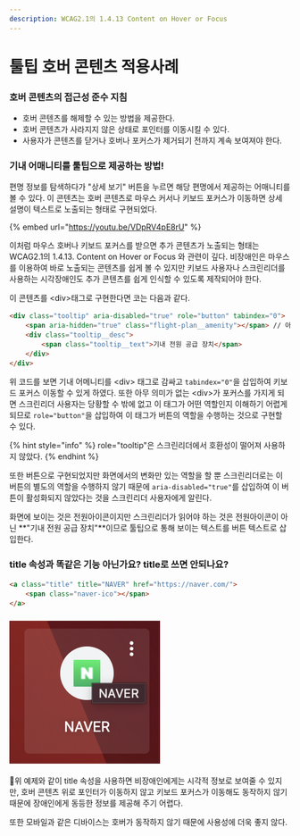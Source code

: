 ```yaml
---
description: WCAG2.1의 1.4.13 Content on Hover or Focus
---
```


# 툴팁 호버 콘텐츠 적용사례

### 호버 콘텐츠의 접근성 준수 지침

* 호버 콘텐츠를 해제할 수 있는 방법을 제공한다.
* 호버 콘텐츠가 사라지지 않은 상태로 포인터를 이동시킬 수 있다.
* 사용자가 콘텐츠를 닫거나 호버나 포커스가 제거되기 전까지 계속 보여져야 한다.

### 기내 어매니티를 툴팁으로 제공하는 방법!

편명 정보를 탐색하다가 "상세 보기" 버튼을 누르면 해당 편명에서 제공하는 어매니티를 볼 수 있다. 이 콘텐츠는 호버 콘텐츠로 마우스 커서나 키보드 포커스가 이동하면 상세 설명이 텍스트로 노출되는 형태로 구현되었다.

{% embed url="https://youtu.be/VDpRV4pE8rU" %}

이처럼 마우스 호버나 키보드 포커스를 받으면 추가 콘텐츠가 노출되는 형태는 WCAG2.1의 1.4.13. Content on Hover or Focus 와 관련이 깊다. 비장애인은 마우스를 이용하여 바로 노출되는 콘텐츠를 쉽게 볼 수 있지만 키보드 사용자나 스크린리더를 사용하는 시각장애인도 추가 콘텐츠를 쉽게 인식할 수 있도록 제작되어야 한다.

이 콘텐츠를 \<div>태그로 구현한다면 코는 다음과 같다.

```html
<div class="tooltip" aria-disabled="true" role="button" tabindex="0">
    <span aria-hidden="true" class="flight-plan__amenity"></span> // 아이콘
    <div class="tooltip__desc">
        <span class="tooltip__text">기내 전원 공급 장치</span>
    </div>
</div>
```

위 코드를 보면 기내 어메니티를 \<div> 태그로 감싸고 `tabindex="0"`을 삽입하여 키보드 포커스 이동할 수 있게 하였다. 또한 아무 의미가 없는 \<div>가 포커스를 가지게 되면 스크린리더 사용자는 당황할 수 밖에 없고 이 태그가 어떤 역할인지 이해하기 어렵게 되므로 `role="button"`을 삽입하여 이 태그가 버튼의 역할을 수행하는 것으로 구현할 수 있다.

{% hint style="info" %}
role="tooltip"은  스크린리더에서 호환성이 떨어져 사용하지 않았다.
{% endhint %}

또한 버튼으로 구현되었지만 화면에서의 변화만 있는 역할을 할 뿐 스크린리더로는 이 버튼의 별도의 역할을 수행하지 않기 때문에 `aria-disabled="true"`를 삽입하여 이 버튼이 활성화되지 않았다는 것을 스크린리더 사용자에게 알린다.

화면에 보이는 것은 전원아이콘이지만 스크린리더가 읽어야 하는 것은 전원아이콘이 아닌 **"기내 전원 공급 장치"**이므로 툴팁으로 통해 보이는 텍스트를 버튼 텍스트로 삽입한다.

### title 속성과 똑같은 기능 아닌가요? title로 쓰면 안되나요?

```html
<a class="title" title="NAVER" href="https://naver.com/">
    <span class="naver-ico"></span>
</a>
```

### ![](<../../.gitbook/assets/image (1).png>)

위 예제와 같이 title 속성을 사용하면 비장애인에게는 시각적 정보로 보여줄 수 있지만, 호버 콘텐츠 위로 포인터가 이동하지 않고 키보드 포커스가 이동해도 동작하지 않기 때문에 장애인에게 동등한 정보를 제공해 주기 어렵다.

또한 모바일과 같은 디바이스는 호버가 동작하지 않기 때문에 사용성에 더욱 좋지 않다.

###
